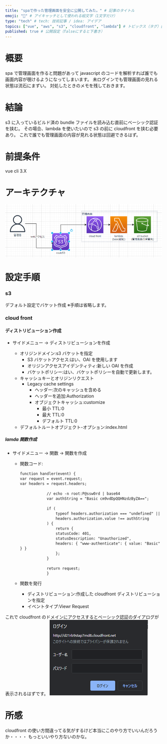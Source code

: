 ```yaml
---
title: "spaで作った管理画面を安全に公開してみた。" # 記事のタイトル
emoji: "👶" # アイキャッチとして使われる絵文字（1文字だけ）
type: "tech" # tech: 技術記事 / idea: アイデア
topics: ["vue", "aws", "s3", "cloudfront", "lambda"] # トピックス（タグ）["markdown", "rust", "aws"]のように指定する
published: true # 公開設定（falseにすると下書き）
---
```


# 概要

spa で管理画面を作ると問題があって
javascript のコードを解析すれば誰でも画面内容が覗けるようになってしまいます。
未ログインでも管理画面の見れる状態は流石にまずい。
対処したときのメモを残しておきます。

# 結論

s3 に入っているビルド済の bundle ファイルを読み込む直前にベーシック認証を挟む。
その場合、lambda を使いたいので s3 の前に cloudfront を挟む必要あり。
これで誰でも管理画面の内容が見れる状態は回避できるはず。

# 前提条件

vue cli 3.X

# アーキテクチャ

![](/images/1.png)

# 設定手順

### s3

デフォルト設定でバケット作成 ※手順は省略します。

### cloud front

#### ディストリビューション作成

- サイドメニュー → ディストリビューションを作成

  - オリジンドメイン:s3 バケットを指定
    - S3 バケットアクセス:はい、OAI を使用します
    - オリジンアクセスアイデンティティ:新しい OAI を作成
    - バケットポリシー:はい、バケットポリシーを自動で更新します。
  - キャッシュキーとオリジンリクエスト
    - Legacy cache settings
      - ヘッダー:次のキャッシュを含める
      - ヘッダーを追加:Authorization
      - オブジェクトキャッシュ:customize
        - 最小 TTL:0
        - 最大 TTL:0
        - デフォルト TTL:0
  - デフォルトルートオブジェクト-オプション:index.html

##### lamda 関数作成

- サイドメニュー → 関数 → 関数を作成

  - 関数コード:

    ```
    function handler(event) {
    var request = event.request;
    var headers = request.headers;

                // echo -n root:P@ssw0rd | base64
                var authString = "Basic cm9vdDpQQHNzdzByZA==";

                if (
                    typeof headers.authorization === "undefined" ||
                    headers.authorization.value !== authString
                ) {
                    return {
                    statusCode: 401,
                    statusDescription: "Unauthorized",
                    headers: { "www-authenticate": { value: "Basic" } }
                    };
                }

                return request;
                }

    ```

  - 関数を発行
    - ディストリビューション:作成した cloudfront ディストリビューションを指定
    - イベントタイプ:Viewr Request

これで cloudfront のドメインにアクセスするとベーシック認証のダイアログが表示されるはずです。
![](/images/2.png)

# 所感

cloudfront の使い方間違ってる気がするけど本当にこのやり方でいいんだろうか・・・・
もっといいやり方ないのかな。
